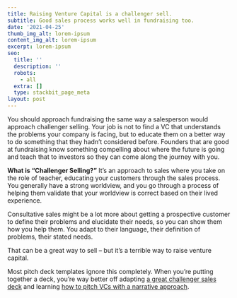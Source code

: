 ```yaml
---
title: Raising Venture Capital is a challenger sell.
subtitle: Good sales process works well in fundraising too.
date: '2021-04-25'
thumb_img_alt: lorem-ipsum
content_img_alt: lorem-ipsum
excerpt: lorem-ipsum
seo:
  title: ''
  description: ''
  robots:
    - all
  extra: []
  type: stackbit_page_meta
layout: post
---
```

You should approach fundraising the same way a salesperson would approach challenger selling. Your job is not to find a VC that understands the problems your company is facing, but to educate them on a better way to do something that they hadn’t considered before. Founders that are good at fundraising know something compelling about where the future is going and teach that to investors so they can come along the journey with you.

**What is “Challenger Selling?”**
It’s an approach to sales where you take on the role of teacher, educating your customers through the sales process. You generally have a strong worldview, and you go through a process of helping them validate that your worldview is correct based on their lived experience.

Consultative sales might be a lot more about getting a prospective customer to define their problems and elucidate their needs, so you can show them how you help them. You adapt to their language, their definition of problems, their stated needs.

That can be a great way to sell – but it’s a terrible way to raise venture capital.

Most pitch deck templates ignore this completely. When you’re putting together a deck, you’re way better off adapting [a great challenger sales deck](https://medium.com/the-mission/the-greatest-sales-deck-ive-ever-seen-4f4ef3391ba0) and learning [how to pitch VCs with a narrative approach](http://www.tyler.is/essays/how-to-pitch).
